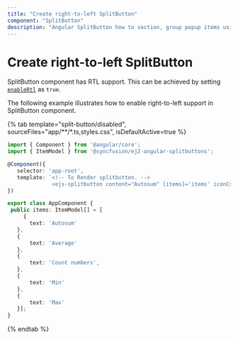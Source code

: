 ```yaml
---
title: "Create right-to-left SplitButton"
component: "SplitButton"
description: "Angular SplitButton how to section, group popup items using list view component, dialog open on popup item click."
---
```


# Create right-to-left SplitButton

SplitButton component has RTL support. This can be achieved by setting [`enableRtl`](../../api/split-button#enablertl) as `true`.

The following example illustrates how to enable right-to-left support in SplitButton component.

{% tab template="split-button/disabled", sourceFiles="app/**/*.ts,styles.css", isDefaultActive=true %}

 ```typescript
import { Component } from '@angular/core';
import { ItemModel } from '@syncfusion/ej2-angular-splitbuttons';

@Component({
    selector: 'app-root',
    template: `<!-- To Render splitbutton. -->
               <ejs-splitbutton content="Autosum" [items]='items' iconCss="e-sb e-sigma" enableRtl=true></ejs-splitbutton>`
})

export class AppComponent {
  public items: ItemModel[] = [
      {
        text: 'Autosum'
    },
    {
        text: 'Average'
    },
    {
        text: 'Count numbers',
    },
    {
        text: 'Min'
    },
    {
        text: 'Max'
    }];
}
```

{% endtab %}